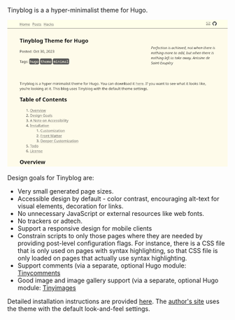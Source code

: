 Tinyblog is a a hyper-minimalist theme for Hugo.

<p align="center">
  <a href="https://raw.githubusercontent.com/marcus0x62/tinyblog/main/images/screenshot.png"><img src="https://raw.githubusercontent.com/marcus0x62/tinyblog/main/images/tn.png" /></a>
</p>

Design goals for Tinyblog are:

* Very small generated page sizes.
* Accessible design by default - color contrast, encouraging alt-text for visual elements,
decoration for links.
* No unnecessary JavaScript or external resources like web fonts.
* No trackers or adtech.
* Support a responsive design for mobile clients
* Constrain scripts to only those pages where they are needed by providing post-level
configuration flags. For instance, there is a CSS file that is only used on pages with
syntax highlighting, so that CSS file is only loaded on pages that actually use syntax
highlighting.
* Support comments (via a separate, optional Hugo module:
[Tinycomments](https://marcusb.org/hacks/tinycomments.html)
* Good image and image gallery support (via a separate, optional Hugo module:
[Tinyimages](https://marcusb.org/hacks/tinyimages.html)

Detailed installation instructions are provided
[here](https://marcusb.org/hacks/tinyblog.html).  The [author's site](https://marcusb.org)
uses the theme with the default look-and-feel settings.
